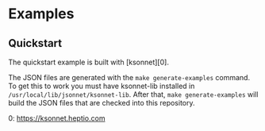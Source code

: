 # Examples

## Quickstart

The quickstart example is built with [ksonnet][0].

The JSON files are generated with the `make generate-examples` command. To get this to work you must have ksonnet-lib installed in `/usr/local/lib/jsonnet/ksonnet-lib`. After that, `make generate-examples` will build the JSON files that are checked into this repository.

0: https://ksonnet.heptio.com